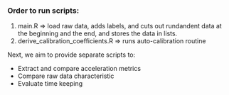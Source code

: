 ### Order to run scripts:

1. main.R => load raw data, adds labels, and cuts out rundandent data at the beginning and the end, and stores the data in lists.
2. derive_calibration_coefficients.R => runs auto-calibration routine

Next, we aim to provide separate scripts to:
- Extract and compare acceleration metrics
- Compare raw data characteristic
- Evaluate time keeping